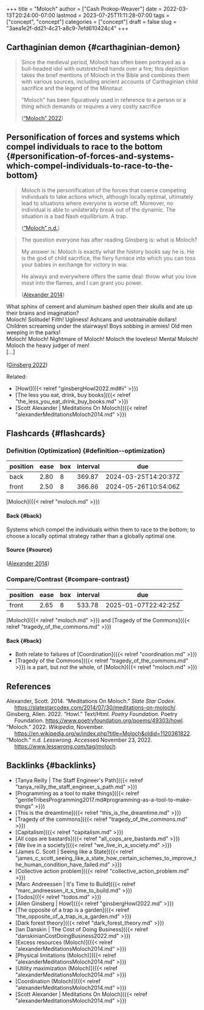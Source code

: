 +++
title = "Moloch"
author = ["Cash Prokop-Weaver"]
date = 2022-03-13T20:24:00-07:00
lastmod = 2023-07-25T11:11:28-07:00
tags = ["concept", "concept"]
categories = ["concept"]
draft = false
slug = "3aea1e2f-dd21-4c21-a8c9-7efd610424c4"
+++

## Carthaginian demon {#carthaginian-demon}

> Since the medieval period, Moloch has often been portrayed as a bull-headed idol with outstretched hands over a fire; this depiction takes the brief mentions of Moloch in the Bible and combines them with various sources, including ancient accounts of Carthaginian child sacrifice and the legend of the Minotaur.
>
> "Moloch" has been figuratively used in reference to a person or a thing which demands or requires a very costly sacrifice
>
> (<a href="#citeproc_bib_item_3">“Moloch” 2022</a>)


## Personification of forces and systems which compel individuals to race to the bottom {#personification-of-forces-and-systems-which-compel-individuals-to-race-to-the-bottom}

> Moloch is the personification of the forces that coerce competing individuals to take actions which, although locally optimal, ultimately lead to situations where everyone is worse off. Moreover, no individual is able to unilaterally break out of the dynamic. The situation is a bad Nash equilibrium. A trap.
>
> (<a href="#citeproc_bib_item_4">“Moloch” n.d.</a>)

<!--quoteend-->

> The question everyone has after reading Ginsberg is: what is Moloch?
>
> My answer is: Moloch is exactly what the history books say he is. He is the god of child sacrifice, the fiery furnace into which you can toss your babies in exchange for victory in war.
>
> He always and everywhere offers the same deal: throw what you love most into the flames, and I can grant you power.
>
> (<a href="#citeproc_bib_item_1">Alexander 2014</a>)

<div class="verse">

What sphinx of cement and aluminum bashed open their skulls and ate up their brains and imagination?<br />
Moloch! Solitude! Filth! Ugliness! Ashcans and unobtainable dollars! Children screaming under the stairways! Boys sobbing in armies! Old men weeping in the parks!<br />
Moloch! Moloch! Nightmare of Moloch! Moloch the loveless! Mental Moloch! Moloch the heavy judger of men!<br />
[...]<br />
<br />
(<a href="#citeproc_bib_item_2">Ginsberg 2022</a>)<br />

</div>

Related:

-   [Howl]({{< relref "ginsbergHowl2022.md#ii" >}})
-   [The less you eat, drink, buy books]({{< relref "the_less_you_eat_drink_buy_books.md" >}})
-   [Scott Alexander | Meditations On Moloch]({{< relref "alexanderMeditationsMoloch2014.md" >}})


## Flashcards {#flashcards}


### Definition (Optimization) {#definition--optimization}

| position | ease | box | interval | due                  |
|----------|------|-----|----------|----------------------|
| back     | 2.80 | 8   | 369.87   | 2024-03-25T14:20:37Z |
| front    | 2.50 | 8   | 366.86   | 2024-05-26T10:54:06Z |

[Moloch]({{< relref "moloch.md" >}})


#### Back {#back}

Systems which compel the individuals within them to race to the bottom; to choose a locally optimal strategy rather than a globally optimal one.


#### Source {#source}

(<a href="#citeproc_bib_item_1">Alexander 2014</a>)


### Compare/Contrast {#compare-contrast}

| position | ease | box | interval | due                  |
|----------|------|-----|----------|----------------------|
| front    | 2.65 | 8   | 533.78   | 2025-01-07T22:42:25Z |

[Moloch]({{< relref "moloch.md" >}}) and [Tragedy of the Commons]({{< relref "tragedy_of_the_commons.md" >}})


#### Back {#back}

-   Both relate to failures of [Coordination]({{< relref "coordination.md" >}})
-   [Tragedy of the Commons]({{< relref "tragedy_of_the_commons.md" >}}) is a part, but not the whole, of [Moloch]({{< relref "moloch.md" >}})

## References

<style>.csl-entry{text-indent: -1.5em; margin-left: 1.5em;}</style><div class="csl-bib-body">
  <div class="csl-entry"><a id="citeproc_bib_item_1"></a>Alexander, Scott. 2014. “Meditations On Moloch.” <i>Slate Star Codex</i>. <a href="https://slatestarcodex.com/2014/07/30/meditations-on-moloch/">https://slatestarcodex.com/2014/07/30/meditations-on-moloch/</a>.</div>
  <div class="csl-entry"><a id="citeproc_bib_item_2"></a>Ginsberg, Allen. 2022. “Howl.” Text/Html. <i>Poetry Foundation</i>. Poetry Foundation. <a href="https://www.poetryfoundation.org/poems/49303/howl">https://www.poetryfoundation.org/poems/49303/howl</a>.</div>
  <div class="csl-entry"><a id="citeproc_bib_item_3"></a>“Moloch.” 2022. <i>Wikipedia</i>, November. <a href="https://en.wikipedia.org/w/index.php?title=Moloch&oldid=1120361822">https://en.wikipedia.org/w/index.php?title=Moloch&#38;oldid=1120361822</a>.</div>
  <div class="csl-entry"><a id="citeproc_bib_item_4"></a>“Moloch.” n.d. <i>Lesswrong</i>. Accessed November 23, 2022. <a href="https://www.lesswrong.com/tag/moloch">https://www.lesswrong.com/tag/moloch</a>.</div>
</div>


## Backlinks {#backlinks}

-   [Tanya Reilly | The Staff Engineer's Path]({{< relref "tanya_reilly_the_staff_engineer_s_path.md" >}})
-   [Programming as a tool to make things]({{< relref "gentleTribesProgramming2017.md#programming-as-a-tool-to-make-things" >}})
-   [This is the dreamtime]({{< relref "this_is_the_dreamtime.md" >}})
-   [Tragedy of the commons]({{< relref "tragedy_of_the_commons.md" >}})
-   [Capitalism]({{< relref "capitalism.md" >}})
-   [All cops are bastards]({{< relref "all_cops_are_bastards.md" >}})
-   [We live in a society]({{< relref "we_live_in_a_society.md" >}})
-   [James C. Scott | Seeing like a State]({{< relref "james_c_scott_seeing_like_a_state_how_certain_schemes_to_improve_the_human_condition_have_failed.md" >}})
-   [Collective action problem]({{< relref "collective_action_problem.md" >}})
-   [Marc Andreessen | It's Time to Build]({{< relref "marc_andreessen_it_s_time_to_build.md" >}})
-   [Todos]({{< relref "todos.md" >}})
-   [Allen Ginsberg | Howl]({{< relref "ginsbergHowl2022.md" >}})
-   [The opposite of a trap is a garden]({{< relref "the_opposite_of_a_trap_is_a_garden.md" >}})
-   [Dark forest theory]({{< relref "dark_forest_theory.md" >}})
-   [Ian Danskin | The Cost of Doing Business]({{< relref "danskinianCostDoingBusiness2022.md" >}})
-   [Excess resources (Moloch)]({{< relref "alexanderMeditationsMoloch2014.md" >}})
-   [Physical limitations (Moloch)]({{< relref "alexanderMeditationsMoloch2014.md" >}})
-   [Utility maximization (Moloch)]({{< relref "alexanderMeditationsMoloch2014.md" >}})
-   [Coordination (Moloch)]({{< relref "alexanderMeditationsMoloch2014.md" >}})
-   [Scott Alexander | Meditations On Moloch]({{< relref "alexanderMeditationsMoloch2014.md" >}})
